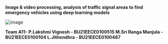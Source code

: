 **Image & video processing, analysis of traffic signal areas to find emergency vehicles using deep learning models**












![image](https://github.com/user-attachments/assets/13a6d212-5ed5-4d88-908f-c57634afdea6)




**Team A11-**
**P.Lakshmi Vignesh - BU21EECE0100515
M.Sri Ranga Manjula - BU21EECE0100104
L.Jithendhra - BU21EECE0100487**

